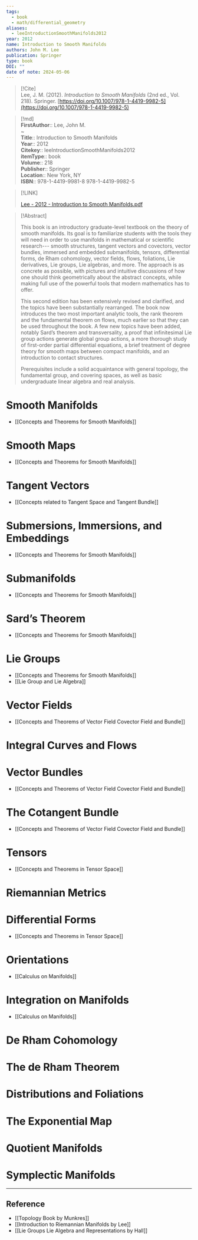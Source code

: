 ```yaml
---
tags:
  - book
  - math/differential_geometry
aliases:
  - leeIntroductionSmoothManifolds2012
year: 2012
name: Introduction to Smooth Manifolds
authors: John M. Lee
publication: Springer
type: book
DOI: ""
date of note: 2024-05-06
---
```


> [!Cite]  
> Lee, J. M. (2012). _Introduction to Smooth Manifolds_ (2nd ed., Vol. 218). Springer. [https://doi.org/10.1007/978-1-4419-9982-5](https://doi.org/10.1007/978-1-4419-9982-5)

  
>[!md]  
> **FirstAuthor**:: Lee, John M.  
~  
> **Title**:: Introduction to Smooth Manifolds  
> **Year**:: 2012  
> **Citekey**:: leeIntroductionSmoothManifolds2012  
> **itemType**:: book  
> **Volume**:: 218  
> **Publisher**:: Springer  
> **Location**:: New York, NY  
> **ISBN**:: 978-1-4419-9981-8 978-1-4419-9982-5  


> [!LINK]  
>  
> [Lee - 2012 - Introduction to Smooth Manifolds.pdf](file:///Users/lukexie/Zotero/storage/X7YUPUQD/Lee%20-%202012%20-%20Introduction%20to%20Smooth%20Manifolds.pdf)
>


>[!Abstract]  
>  
> This book is an introductory graduate-level textbook on the theory of smooth manifolds. Its goal is to familiarize students with the tools they will need in order to use manifolds in mathematical or scientific research--- smooth structures, tangent vectors and covectors, vector bundles, immersed and embedded submanifolds, tensors, differential forms, de Rham cohomology, vector fields, flows, foliations, Lie derivatives, Lie groups, Lie algebras, and more. The approach is as concrete as possible, with pictures and intuitive discussions of how one should think geometrically about the abstract concepts, while making full use of the powerful tools that modern mathematics has to offer.
>
>This second edition has been extensively revised and clarified, and the topics have been substantially rearranged. The book now introduces the two most important analytic tools, the rank theorem and the fundamental theorem on flows, much earlier so that they can be used throughout the book. A few new topics have been added, notably Sard’s theorem and transversality, a proof that infinitesimal Lie group actions generate global group actions, a more thorough study of first-order partial differential equations, a brief treatment of degree theory for smooth maps between compact manifolds, and an introduction to contact structures.
>
>Prerequisites include a solid acquaintance with general topology, the fundamental group, and covering spaces, as well as basic undergraduate linear algebra and real analysis.  
>
  
# Smooth Manifolds

- [[Concepts and Theorems for Smooth Manifolds]]

# Smooth Maps

- [[Concepts and Theorems for Smooth Manifolds]]

# Tangent Vectors

- [[Concepts related to Tangent Space and Tangent Bundle]]

# Submersions, Immersions, and Embeddings

- [[Concepts and Theorems for Smooth Manifolds]]

# Submanifolds

- [[Concepts and Theorems for Smooth Manifolds]]

# Sard’s Theorem

- [[Concepts and Theorems for Smooth Manifolds]]

# Lie Groups

- [[Concepts and Theorems for Smooth Manifolds]]
- [[Lie Group and Lie Algebra]]

# Vector Fields

- [[Concepts and Theorems of Vector Field Covector Field and Bundle]]

# Integral Curves and Flows



# Vector Bundles

- [[Concepts and Theorems of Vector Field Covector Field and Bundle]]

# The Cotangent Bundle

- [[Concepts and Theorems of Vector Field Covector Field and Bundle]]

# Tensors

- [[Concepts and Theorems in Tensor Space]]

# Riemannian Metrics



# Differential Forms

- [[Concepts and Theorems in Tensor Space]]

# Orientations

- [[Calculus on Manifolds]]

# Integration on Manifolds

- [[Calculus on Manifolds]]

# De Rham Cohomology



# The de Rham Theorem



# Distributions and Foliations



# The Exponential Map



# Quotient Manifolds



# Symplectic Manifolds





----
## Reference


- [[Topology Book by Munkres]]
- [[Introduction to Riemannian Manifolds by Lee]]
- [[Lie Groups Lie Algebra and Representations by Hall]]